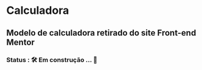 <h1>Calculadora</h1>
<h2>Modelo de calculadora retirado do site Front-end Mentor
<h3> Status : 🛠️ Em construção ... 🚧
